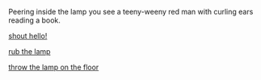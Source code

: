 Peering inside the lamp you see a teeny-weeny red man with curling ears reading a book.

[shout hello!](../WIP.md)

[rub the lamp](3-AA.md)

[throw the lamp on the floor](../WIP.md)
